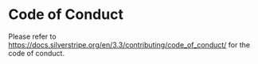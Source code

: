 # Code of Conduct
Please refer to https://docs.silverstripe.org/en/3.3/contributing/code_of_conduct/ for the code of conduct.
